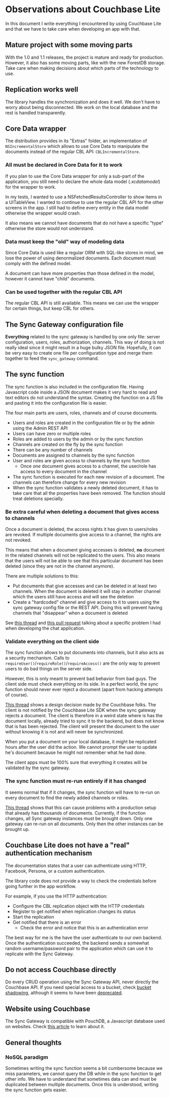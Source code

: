 # Observations about Couchbase Lite

In this document I write everything I encountered by using Couchbase Lite and that we have to take care when developing an app with that.

## Mature project with some moving parts

With the 1.0 and 1.1 releases, the project is mature and ready for production. However, it also has some moving parts, like with the new ForestDB storage. Take care when making decisions about which parts of the technology to use.

## Replication works well

The library handles the synchronization and does it well. We don't have to worry about being disconnected. We work on the local database and the rest is handled transparently.

## Core Data wrapper

The distribution provides in its "Extras" folder, an implementation of `NSIncrementalStore` which allows to use Core Data to manipulate the documents instead of the regular CBL API: `CBLIncrementalStore`.

### All must be declared in Core Data for it to work

If you plan to use the Core Data wrapper for only a sub-part of the application, you still need to declare the whole data model (*.xcdatamodel*) for the wrapper to work.

In my tests, I wanted to use a NSFetchedResultsController to show items in a UITableView. I wanted to continue to use the regular CBL API for the other screens in the app. I still had to define every entity in the data model otherwise the wrapper would crash.

It also means we cannot have documents that do not have a specific "type" otherwise the store would not understand.

### Data must keep the "old" way of modeling data

Since Core Data is used like a regular ORM with SQL-like stores in mind, we lose the power of using denormalized documents. Each document must comply with the defined model.

A document can have more properties than those defined in the model, however it cannot have "child" documents.

### Can be used together with the regular CBL API

The regular CBL API is still available. This means we can use the wrapper for certain things, but keep CBL for others.

## The Sync Gateway configuration file

**Everything** related to the sync gateway is handled by one only file: server configuration, users, roles, authorization, channels. This way of doing is not really ideal since it might result in a huge bulky JSON file. Hopefully, it can be very easy to create one file per configuration type and merge them together to feed the `sync_gateway` command.

## The sync function

The sync function is also included in the configuration file. Having Javascript code inside a JSON document makes it very hard to read and text editors do not understand the syntax. Creating the function on a JS file and pasting it into the configuration file is easier.

The four main parts are users, roles, channels and of course documents.

* Users and roles are created in the configuration file or by the admin using the Admin REST API
* Users can have zero or multiple roles
* Roles are added to users by the admin or by the sync function
* Channels are created on the fly by the sync function
* There can be any number of channels
* Documents are assigned to channels by the sync function
* User and roles are given access to channels by the sync function
  * Once *one* document gives access to a channel, the user/role has access to every document in the channel
* The sync function is executed for each new revision of a document. The channels can therefore change for every new revision
* When the sync function validates a newly deleted document, it has to take care that all the properties have been removed. The function should treat deletions specially.

### Be extra careful when deleting a document that gives access to channels

Once a document is deleted, the access rights it has given to users/roles are revoked. If multiple documents give access to a channel, the rights are not revoked.

This means that when a document giving accesses is deleted, **no** document in the related channels will not be replicated to the users. This also means that the users will not be able to see that this particular document has been deleted (since they are not in the channel anymore).

There are multiple solutions to this:

* Put documents that give accesses and can be deleted in at least two channels. When the document is deleted it will stay in another channel which the users still have access and will see the deletion
* Create a "hardcoded" channel and give access to it to users using the sync gateway config file or the REST API. Doing this will prevent having channels that "disappear" when a document is deleted

See [this thread](https://groups.google.com/d/msg/mobile-couchbase/scBfRI7eeIA/JWd_K4QLyDUJ) and [this pull request](https://github.com/jschmid/couchbase-chat/pull/11) talking about a specific problem I had when developing the chat application.

### Validate everything on the client side

The sync function allows to put documents into channels, but it also acts as a security mechanism. Calls to `requireUser()`/`requireRole()`/`requireAccess()` are the only way to prevent users to do bad things on the server side.

However, this is only meant to prevent bad behavior from bad guys.
The client side must check everything on its side. In a perfect world, the sync function should never ever reject a document (apart from hacking attempts of course).

[This thread](https://groups.google.com/d/msg/mobile-couchbase/ijaSWNKWdww/hHIGLY1JKKMJ) shows a design decision made by the Couchbase folks. The client is not notified by the Couchbase Lite SDK when the sync gateway rejects a document. The client is therefore in a weird state where is has the document locally, already tried to sync it to the backend, but does not know that is has been rejected. The client will present the document to the user without knowing it is not and will never be synchronized.

When you put a document on your local database, it might be replicated hours after the user did the action. We cannot prompt the user to update he's document because he might not remember what he had done.

The client apps must be 100% sure that everything it creates will be validated by the sync gateway.

### The sync function must re-run entirely if it has changed

It seems normal that if it changes, the sync function will have to re-run on every document to find the newly added channels or roles.

[This thread](
https://forums.couchbase.com/t/sync-gateway-initial-shadow-scalability-concerns/3776) shows that this can cause problems with a production setup that already has thousands of documents. Currently, if the function changes, all Sync gateway instances must be brought down. Only one gateway can re-run on all documents. Only then the other instances can be brought up.

## Couchbase Lite does not have a "real" authentication mechanism

The documentation states that a user can authenticate using HTTP, Facebook, Persona, or a custom authentication.

The library code does not provide a way to check the credentials before going further in the app workflow.

For example, if you use the HTTP authentication:

* Configure the CBL replication object with the HTTP credentials
* Register to get notified when replication changes its status
* Start the replication
* Get notified that there is an error
  * Check the error and notice that this is an authentication error

The best way for me is the have the user authenticate to our own backend. Once the authentication succeeded, the backend sends a somewhat random username/password pair to the application which can use it to replicate with the Sync Gateway.

## Do not access Couchbase directly

Do every CRUD operation using the Sync Gateway API, never directly the Couchbase API. If you need special access to a bucket, check [bucket shadowing](https://github.com/couchbase/sync_gateway/wiki/Bucket-Shadowing), although it seems to have been [deprecated](https://gitter.im/couchbase/mobile?at=55a8d8c6ad99869443daa873).

## Website using Couchbase

The Sync Gateway is compatible with PouchDB, a Javascript database used on websites. Check [this article](http://blog.couchbase.com/first-steps-with-pouchdb--sync-gateway-todomvc-todolite) to learn about it.

## General thoughts

### NoSQL paradigm

Sometimes writing the sync function seems a bit cumbersome because we miss parameters, we cannot query the DB while in the sync function to get other info. We have to understand that sometimes data can and must be duplicated between multiple documents. Once this is understood, writing the sync function gets easier.
